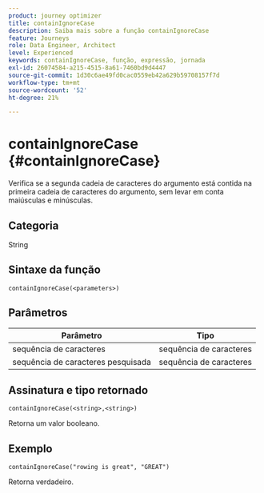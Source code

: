 ```yaml
---
product: journey optimizer
title: containIgnoreCase
description: Saiba mais sobre a função containIgnoreCase
feature: Journeys
role: Data Engineer, Architect
level: Experienced
keywords: containIgnoreCase, função, expressão, jornada
exl-id: 26074584-a215-4515-8a61-7460bd9d4447
source-git-commit: 1d30c6ae49fd0cac0559eb42a629b59708157f7d
workflow-type: tm+mt
source-wordcount: '52'
ht-degree: 21%

---
```


# containIgnoreCase {#containIgnoreCase}

Verifica se a segunda cadeia de caracteres do argumento está contida na primeira cadeia de caracteres do argumento, sem levar em conta maiúsculas e minúsculas.

## Categoria

String

## Sintaxe da função

`containIgnoreCase(<parameters>)`

## Parâmetros

| Parâmetro | Tipo |
|-----------|------------------|
| sequência de caracteres | sequência de caracteres |
| sequência de caracteres pesquisada | sequência de caracteres |

## Assinatura e tipo retornado

`containIgnoreCase(<string>,<string>)`

Retorna um valor booleano.

## Exemplo

`containIgnoreCase("rowing is great", "GREAT")`

Retorna verdadeiro.

